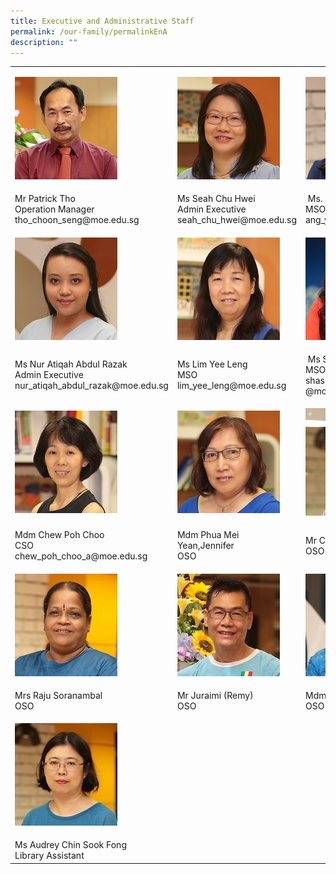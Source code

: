 ```yaml
---
title: Executive and Administrative Staff
permalink: /our-family/permalinkEnA
description: ""
---
```


<table border="0" cellspacing="0">
<tbody>
<tr>
<td>
	
![](/images/Mr%20Patrick%20Tho%20Choon%20Seng.jpg)

</td>
<td>
	
![](/images/Ms%20Seah%20Chu%20Hwei.jpg)
	
</td>
<td>
	
![](/images/Mdm%20Ang%20Yann%20Yann.jpg)
	
</td>
</tr>
<tr>
<td>Mr Patrick Tho<br />Operation Manager<br />tho_choon_seng@moe.edu.sg</td>
<td>Ms Seah Chu Hwei<br />Admin Executive<br />seah_chu_hwei@moe.edu.sg</td>
<td>&nbsp;Ms. Ang Yann Yann<br />MSO&nbsp;<br />ang_yann_yann@moe.edu.sg</td>
</tr>
<tr>
<td>
	
![](/images/Ms%20Atiqah%20Bte%20Abd%20Razak.jpg)
	
</td>
<td>
	
![](/images/Ms%20Lim%20Yee%20Leng.jpg)
	
</td>
<td>
	
![](/images/Miss%20Shasha%20Siti%20Noraini.jpg)
	
</td>
</tr>
<tr>
</tr>
<tr>
<td>Ms Nur Atiqah Abdul Razak<br />Admin Executive<br />nur_atiqah_abdul_razak@moe.edu.sg</td>
<td>Ms Lim Yee Leng<br />MSO<br />lim_yee_leng@moe.edu.sg</td>
<td>&nbsp;Ms Shasha<br />MSO<br />shasha_siti_noraini_maon<br />@moe.edu.sg</td>
</tr>
<tr>
<td>
	
![](/images/Mdm%20Chew%20Poh%20Choo.jpg)

</td>
<td>
	
![](/images/Mdm%20Jennifer%20Phua%20Mei%20Yean.jpg)
	
</td>
<td>
	
![](/images/Mr%20Chan%20Kim%20Chye.jpg)

</td>
</tr>
<tr>
<td>Mdm Chew Poh Choo<br />CSO<br />chew_poh_choo_a@moe.edu.sg</td>
<td>Mdm Phua Mei Yean,Jennifer<br />OSO</td>
<td>Mr Chan Kim Chye<br />OSO</td>
</tr>
<tr>
<td>
	
![](/images/Mrs%20Raju%20Soranambal.jpg)
	
</td>
<td>
	
![](/images/Mr%20Juraimi%20Bin%20Taib.jpg)
	
</td>
<td>
	
![](/images/Mdm%20Malar.jpg)
	
</td>
</tr>
<tr>
<td>Mrs Raju Soranambal<br />OSO</td>
<td>Mr Juraimi (Remy)<br />OSO</td>
<td>Mdm Malar<br />OSO</td>
</tr>
<tr>
<td>
	
![](/images/Mdm%20Chin%20Sook%20Fong%20Audrey.jpg)

</td>
</tr>
<tr>
<td>Ms Audrey Chin Sook Fong<br />Library Assistant</td>
</tr>
</tbody>
</table>